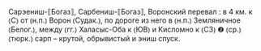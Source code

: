 ---
---

Сарэениш-⟦Богаз⟧, Сарбениш-⟦Богаз⟧, Воронский перевал
: в 4 км. к ⦅С⦆ от ⦅н.п.⦆ Ворон ⦅Судак.⦆, по дороге из него в ⦅н.п.⦆ Земляничное ⦅Белог.⦆, между ⦅гг.⦆ Халасыс-Оба к ⦅ЮВ⦆ и Кисломно к ⦅СЗ⦆ ❷ ⦅ср.⦆ ⦅тюрк.⦆ сарп – крутой, обрывистый и эниш спуск.
